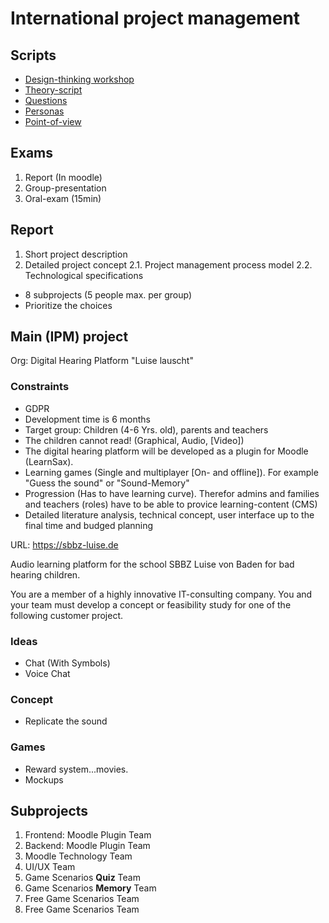 # International project management

## Scripts

- [Design-thinking workshop](./design-thinking-workshop.md)
- [Theory-script](./theory-script.md)
- [Questions](./questions.md)
- [Personas](./personas.md)
- [Point-of-view](./point-of-view.md)

## Exams

1. Report (In moodle)
2. Group-presentation
3. Oral-exam (15min)

## Report

1. Short project description
2. Detailed project concept
    2.1. Project management process model
    2.2. Technological specifications

- 8 subprojects (5 people max. per group)
- Prioritize the choices

## Main (IPM) project

Org: Digital Hearing Platform "Luise lauscht"

### Constraints

- GDPR
- Development time is 6 months
- Target group: Children (4-6 Yrs. old), parents and teachers
- The children cannot read! (Graphical, Audio, [Video])
- The digital hearing platform will be developed as a plugin for Moodle (LearnSax).
- Learning games (Single and multiplayer [On- and offline]). For example "Guess the sound" or "Sound-Memory"
- Progression (Has to have learning curve). Therefor admins and families and teachers (roles) have to be able to provice learning-content (CMS)
- Detailed literature analysis, technical concept, user interface up to the final time and budged planning

URL: <https://sbbz-luise.de>

Audio learning platform for the school SBBZ Luise von Baden for bad hearing children.

You are a member of a highly innovative IT-consulting company. You and your team must develop a concept or feasibility study for one of the following customer project.

### Ideas

- Chat (With Symbols)
- Voice Chat

### Concept

- Replicate the sound

### Games

- Reward system...movies.
- Mockups

## Subprojects

1. Frontend: Moodle Plugin Team
2. Backend: Moodle Plugin Team
3. Moodle Technology Team
4. UI/UX Team
5. Game Scenarios **Quiz** Team
6. Game Scenarios **Memory** Team
7. Free Game Scenarios Team
8. Free Game Scenarios Team

